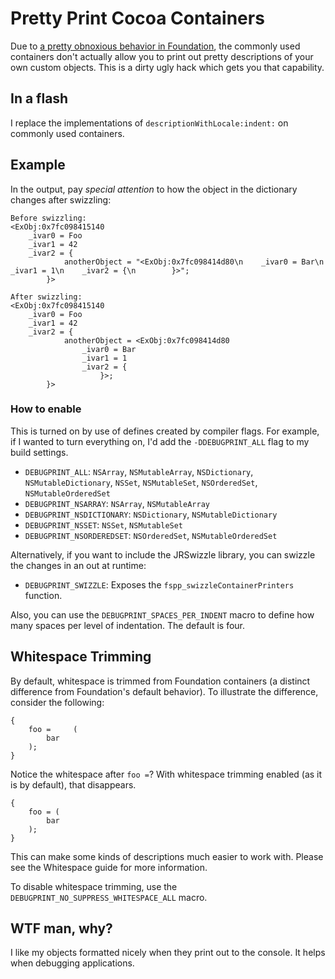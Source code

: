 # Pretty Print Cocoa Containers

Due to [a pretty obnoxious behavior in Foundation](http://openradar.appspot.com/10765424),
the commonly used containers don't actually allow you to print
out pretty descriptions of your own custom objects. This is a
dirty ugly hack which gets you that capability.


## In a flash

I replace the implementations of `descriptionWithLocale:indent:`
on commonly used containers.


## Example

In the output, pay *special attention* to how the object in the
dictionary changes after swizzling:

    Before swizzling:
    <ExObj:0x7fc098415140
        _ivar0 = Foo
        _ivar1 = 42
        _ivar2 = {
                anotherObject = "<ExObj:0x7fc098414d80\n    _ivar0 = Bar\n    _ivar1 = 1\n    _ivar2 = {\n        }>";
            }>

    After swizzling:
    <ExObj:0x7fc098415140
        _ivar0 = Foo
        _ivar1 = 42
        _ivar2 = {
                anotherObject = <ExObj:0x7fc098414d80
                    _ivar0 = Bar
                    _ivar1 = 1
                    _ivar2 = {
                        }>;
            }>    


### How to enable

This is turned on by use of defines created by compiler flags. For
example, if I wanted to turn everything on, I'd add the
`-DDEBUGPRINT_ALL` flag to my build settings.

* `DEBUGPRINT_ALL`: `NSArray`, `NSMutableArray`, `NSDictionary`,
  `NSMutableDictionary`, `NSSet`, `NSMutableSet`, `NSOrderedSet`,
  `NSMutableOrderedSet`
* `DEBUGPRINT_NSARRAY`: `NSArray`, `NSMutableArray`
* `DEBUGPRINT_NSDICTIONARY`: `NSDictionary`, `NSMutableDictionary`
* `DEBUGPRINT_NSSET`: `NSSet`, `NSMutableSet`
* `DEBUGPRINT_NSORDEREDSET`: `NSOrderedSet`, `NSMutableOrderedSet`

Alternatively, if you want to include the JRSwizzle library, you can
swizzle the changes in an out at runtime:

* `DEBUGPRINT_SWIZZLE`: Exposes the `fspp_swizzleContainerPrinters`
  function.

Also, you can use the `DEBUGPRINT_SPACES_PER_INDENT` macro to define how
many spaces per level of indentation. The default is four.


## Whitespace Trimming

By default, whitespace is trimmed from Foundation containers (a distinct
difference from Foundation's default behavior). To illustrate the
difference, consider the following:

    {
        foo =     (
            bar
        );
    }

Notice the whitespace after `foo =`? With whitespace trimming
enabled (as it is by default), that disappears.

    {
        foo = (
            bar
        );
    }

This can make some kinds of descriptions much easier to work with.
Please see the Whitespace guide for more information.

To disable whitespace trimming, use the `DEBUGPRINT_NO_SUPPRESS_WHITESPACE_ALL` macro.


## WTF man, why?

I like my objects formatted nicely when they print out to the
console. It helps when debugging applications.
